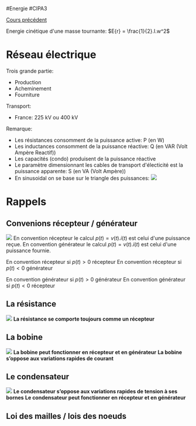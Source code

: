#Energie #CIPA3 

[Cours précédent](Energie%20Cours%202.md)

Energie cinétique d'une masse tournante: $E{r} = \frac{1}{2}.I.w^2$

# Réseau électrique
Trois grande partie: 
- Production
- Acheminement
- Fourniture

Transport:
- France: 225 kV ou 400 kV

Remarque:
- Les résistances consomment de la puissance active: P (en W)
- Les inductances consomment de la puissance réactive: Q (en VAR (Volt Ampère Reactif))
- Les capacités (condo) produisent de la puissance réactive
- Le paramètre dimensionnant les cables de transport d'électicité est la puissance apparente: S (en VA (Volt Ampère))
- En sinusoidal on se base sur le triangle des puissances:
![](https://i0.wp.com/www.lokelect-engineering.com/wp-content/uploads/2021/02/triangle-des-puissances.jpg?resize=579%2C381&ssl=1)

# Rappels
## Convenions récepteur / générateur
![](https://encrypted-tbn0.gstatic.com/images?q=tbn:ANd9GcRaswJYuUxjKaeEcIDYWbaOqSamAGQROIr2kQ&s)
En convention récepteur le calcul $p(t) = v(t).i(t)$ est celui d'une puissance reçue.
En convention générateur le calcul $p(t) = v(t).i(t)$ est celui d'une puissance fournie.

En convention récepteur si $p(t) > 0$ récepteur
En convention récepteur si $p(t) < 0$ générateur

En convention générateur si $p(t) > 0$ générateur
En convention générateur si $p(t) < 0$ récepteur

## La résistance
![](https://cdn.breizhhardware.fr/FAKA3/PAkOCURe56.png/raw)
**La résistance se comporte toujours comme un récepteur**
## La bobine
![](https://cdn.breizhhardware.fr/FAKA3/sEKotUsA23.png/raw)
**La bobine peut fonctionner en récepteur et en générateur**
**La bobine s’oppose aux variations rapides de courant**
## Le condensateur
![](https://cdn.breizhhardware.fr/FAKA3/yaFEREre86.png/raw)
**Le condensateur s’oppose aux variations rapides de tension à ses bornes**
**Le condensateur peut fonctionner en récepteur et en générateur**
## Loi des mailles / lois des noeuds
